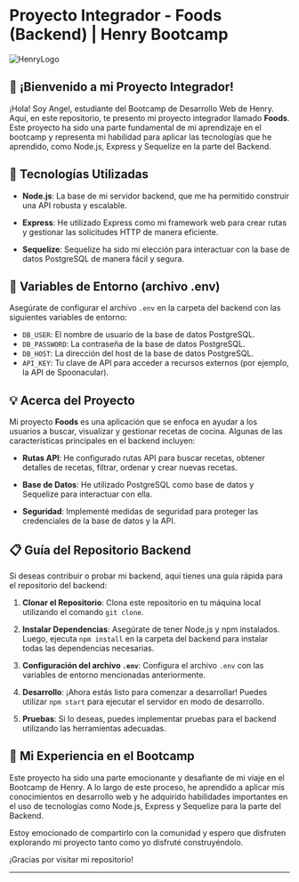 # Proyecto Integrador - Foods (Backend) | Henry Bootcamp

![HenryLogo](https://d31uz8lwfmyn8g.cloudfront.net/Assets/logo-henry-white-lg.png)

## **👋 ¡Bienvenido a mi Proyecto Integrador!**

¡Hola! Soy Angel, estudiante del Bootcamp de Desarrollo Web de Henry. Aquí, en este repositorio, te presento mi proyecto integrador llamado **Foods**. Este proyecto ha sido una parte fundamental de mi aprendizaje en el bootcamp y representa mi habilidad para aplicar las tecnologías que he aprendido, como Node.js, Express y Sequelize en la parte del Backend.

## **🚀 Tecnologías Utilizadas**

- **Node.js**: La base de mi servidor backend, que me ha permitido construir una API robusta y escalable.

- **Express**: He utilizado Express como mi framework web para crear rutas y gestionar las solicitudes HTTP de manera eficiente.

- **Sequelize**: Sequelize ha sido mi elección para interactuar con la base de datos PostgreSQL de manera fácil y segura.

## **📄 Variables de Entorno (archivo .env)**

Asegúrate de configurar el archivo `.env` en la carpeta del backend con las siguientes variables de entorno:

- `DB_USER`: El nombre de usuario de la base de datos PostgreSQL.
- `DB_PASSWORD`: La contraseña de la base de datos PostgreSQL.
- `DB_HOST`: La dirección del host de la base de datos PostgreSQL.
- `API_KEY`: Tu clave de API para acceder a recursos externos (por ejemplo, la API de Spoonacular).

## **💡 Acerca del Proyecto**

Mi proyecto **Foods** es una aplicación que se enfoca en ayudar a los usuarios a buscar, visualizar y gestionar recetas de cocina. Algunas de las características principales en el backend incluyen:

- **Rutas API**: He configurado rutas API para buscar recetas, obtener detalles de recetas, filtrar, ordenar y crear nuevas recetas.

- **Base de Datos**: He utilizado PostgreSQL como base de datos y Sequelize para interactuar con ella.

- **Seguridad**: Implementé medidas de seguridad para proteger las credenciales de la base de datos y la API.

## **📋 Guía del Repositorio Backend**

Si deseas contribuir o probar mi backend, aquí tienes una guía rápida para el repositorio del backend:

1. **Clonar el Repositorio**: Clona este repositorio en tu máquina local utilizando el comando `git clone`.

2. **Instalar Dependencias**: Asegúrate de tener Node.js y npm instalados. Luego, ejecuta `npm install` en la carpeta del backend para instalar todas las dependencias necesarias.

3. **Configuración del archivo `.env`**: Configura el archivo `.env` con las variables de entorno mencionadas anteriormente.

4. **Desarrollo**: ¡Ahora estás listo para comenzar a desarrollar! Puedes utilizar `npm start` para ejecutar el servidor en modo de desarrollo.

5. **Pruebas**: Si lo deseas, puedes implementar pruebas para el backend utilizando las herramientas adecuadas.

## **🙌 Mi Experiencia en el Bootcamp**

Este proyecto ha sido una parte emocionante y desafiante de mi viaje en el Bootcamp de Henry. A lo largo de este proceso, he aprendido a aplicar mis conocimientos en desarrollo web y he adquirido habilidades importantes en el uso de tecnologías como Node.js, Express y Sequelize para la parte del Backend.

Estoy emocionado de compartirlo con la comunidad y espero que disfruten explorando mi proyecto tanto como yo disfruté construyéndolo.

¡Gracias por visitar mi repositorio!

---

<div align="center">
<img src="./cooking.png" alt="" />
</div>
